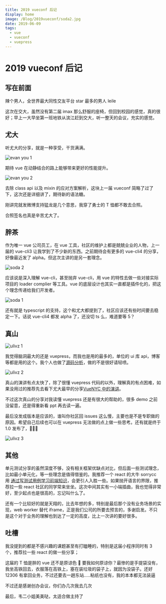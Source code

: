 ```yaml
---
title: 2019 vueconf 后记
display: home
image: /Blog/2019vueconf/soda2.jpg
date: 2019-06-09
tags:
  - vue
  - vueconf
  - vuepress
---
```


# 2019 vueconf 后记

## 写在前面

辣个男人，全世界最大同性交友平台 star 最多的男人 leile

这次在交大，虽然没有第二届 imax 那么舒服的座椅，但回到校园的感觉，真的很好；早上一大早坐第一班地铁从滨江赶到交大，听一整天的会议，充实的感觉。

## 尤大

听尤大的分享，就是一种享受，干货满满。

![evan you 1](/Blog/2019vueconf/evanyou1.jpg)

期待 vue 在动静结合的路上能够带来更好的性能提升。

![evan you 2](/Blog/2019vueconf/evanyou2.jpg)

去除 class api 以及 mixin 的应对方案解析，这块上一届 vueconf 简略了过了下，这次还是详细讲了，期待新的语法糖。

刚讲完就发微博支持猛龙是几个意思，我穿了勇士的 T 恤都不敢去合照。

合照签名也真是辛苦尤大了。

## 胖茶

作为唯一 vue 公司员工，在 vue 工具，社区的维护上都是兢兢业业的人物，上一届的 vue-cli3 让我学到了不少新的东西。之前期待会有更多的 vue-cli4 的分享，好像最近发了 alpha。但这次主讲的是另一套理念。

![soda 2](/Blog/2019vueconf/soda2.jpg)

应该说是深入理解 vue-cli，甚至抛弃 vue-cli，用 vue 的特性去做一些对接实际项目的 loader complier 等工具。vue 的底层设计也其实一直都是插件化的，把这个理念传递给我们开发者。

![soda 1](/Blog/2019vueconf/soda1.jpg)

还有就是 typescript 的支持，这个和尤大都提到了，社区应该还有些时间要去稳定一下。话说 vue-cli4 都发 alpha 了，还没切 ts 么，难道要等 5？

## 真山

![ulivz 1](/Blog/2019vueconf/ulivz1.jpg)

我觉得脑洞最大的还是 vuepress，而我也是用的最多的，单位的 ui 库 api，博客等都是用的这个。我个人也做了[源码分析](https://xxholly32.github.io/vuepress-analysis/)，做的不是很好请轻喷。

![ulivz 2](/Blog/2019vueconf/ulivz2.jpg)

真山的演讲有点太快了，除了很懂 vuepress 代码的以外，理解真的有点困难，如果没用过的推荐先去看下尤大最早的分享[VueNYC 中的演讲](https://www.youtube.com/watch?v=lIv1ItUzktc)。

不过这次真山的分享对我读懂 vuepress 还是有很大的帮助的，很多 demo 之前没留意，还是得重新看 ppt 再去读一遍。

最后没发成版本是应该的，谁叫你社区回 issues 这么慢，主要也是不是专职做的原因。希望自己后续也可以在 vuepress 无法做的点上做一些思考。还有就是终于 1.0 发布了，:tada::tada::tada:

![ulivz 3](/Blog/2019vueconf/ulivz3.jpg)

## 其他

单元测试分享的虽然深度不够，没有相关框架优缺点对比，但后面一些测试理念，比如最小单元化，等一些理念是值得借鉴的。我推荐一个 react 的大牛 sorrycc 用 [通过写测试用例学习前端知识](https://www.bilibili.com/video/av44802599)，会更引人入胜一些。如果抛开语言的界限，推荐拉一些 react 社区的同学常来坐坐。这次中间其实有一小端插曲，我也觉得非常好，至少起点也是很高的，忘记叫什么了。

还有一个比较好的就是天翔的，比去年想的多，特别是最后那个没有业务场景的实现，web worker 替代 iframe，正是我们公司的所要去预言的，多谢启发。不只是这个对于业务的理解也到达了一定的高度，比上一次讲的要好很多。

## 吐槽

我没提到的都是不感兴趣的课题甚至有打瞌睡的，特别是这届小程序同时有 3 个，推荐拉一些 react 的做一些分享；

这届的 T 恤是胖的 vue 还不是原谅色 :bug: 要我如何原谅你？最惨的是手提袋没有，我坐高铁回去，衣服落在高铁上，塞在装垃圾的袋子上，就因为没袋子。还好 12306 有拿回业务，不过还要去一趟东站.....粘纸也没有，我的本本都无法装逼

不过还是感谢创办会议，你们办几次我去几次

最后，韦二小姐美美哒，太适合做主持了
